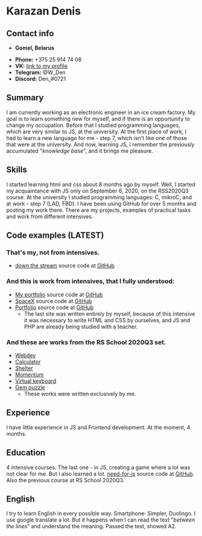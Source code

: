 # Karazan Denis

## Contact info

* **Gomel, Belarus**
- **Phone:** +375 25 914 74 08
- **VK:** [link to my profile](https://vk.com/wolfden)
- **Telegram:** @W_Den
- **Discord:** Den_#0721

## Summary
I am currently working as an electronic engineer in an ice cream factory. My goal is to learn something new for myself, and if there is an opportunity to change my occupation. Before that I studied programming languages, which are very similar to JS, ​​at the university. At the first place of work, I had to learn a new language for me - step 7, which isn't like one of  those that were at the university.  And now, learning JS, I remember the previously accumulated "*knowledge base*", and it brings me pleasure.

## Skills

I started learning html and css about 8 months ago by myself.  Well, I started my acquaintance with JS only on September 6, 2020, on the RSS2020Q3 course. At the university I studied programming languages: C, mikroC, and at work - step 7 (LAD, FBD). I have been using GitHub for over 5 months and posting my work there. There are my projects, examples of practical tasks and work from different intensives.

## Code examples (LATEST)

### That's my, not from intensives.
- [down the stream](https://wolf-den1994.github.io/11/) source code at [GitHub](https://github.com/Wolf-Den1994/11)

### And this is work from intensives, that I fully understood:
- [My portfolio](https://wolf-den1994.github.io/mysite/) source code at [GitHub](https://github.com/Wolf-Den1994/mysite)
- [SpaceX](https://wolf-den1994.github.io/spacex/) source code at [GitHub](https://github.com/Wolf-Den1994/spacex)
- [Portfolio](https://wolf-den1994.github.io/skillbox/) source code at [GitHub](https://github.com/Wolf-Den1994/skillbox)
    - The last site was written entirely by myself, because of this intensive it was necessary to 
   write HTML and CSS by ourselves, and JS and PHP are already being studied with a teacher.

### And these are works from the RS School 2020Q3 set.
- [Webdev](https://wolf-den1994-webdev.netlify.app/)
- [Calculator](https://wolf-den1994-calculator.netlify.app/)
- [Shelter](https://rolling-scopes-school.github.io/wolf-den1994-JS2020Q3/shelter/pages/main/main.html)
- [Momentum](https://wolf-den1994-momentum.netlify.app/)
- [Virtual keyboard](https://wolf-den1994-virtual-keyboard.netlify.app/)
- [Gem puzzle](https://wolf-den1994-gem-puzzle.netlify.app/)
    - These works were written exclusively by me.

## Experience
I have little experience in JS and Frontend development. At the moment, 4 months.

## Education
4 intensive courses. The last one - in JS, creating a game where a lot was not clear for me. But I also learned a lot.
[need-for-js](https://wolf-den1994.github.io/need-for-js/) source code at [GitHub](https://github.com/Wolf-Den1994/need-for-js).
Also the previous course at RS School 2020Q3.

## English
I try to learn English in every possible way. Smartphone: Simpler, Duolingo. I use google translate a lot.  But it happens when I can read the text "*between the lines*" and understand the meaning. Passed the test, showed A2.
